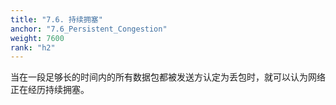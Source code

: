 ```yaml
---
title: "7.6. 持续拥塞"
anchor: "7.6_Persistent_Congestion"
weight: 7600
rank: "h2"
---
```


当在一段足够长的时间内的所有数据包都被发送方认定为丢包时，就可以认为网络正在经历持续拥塞。
